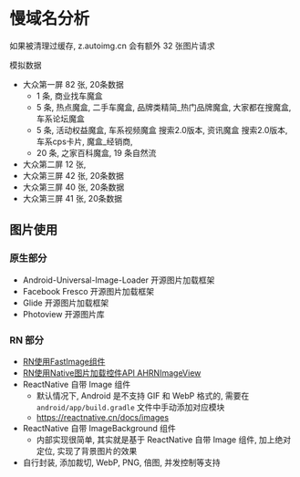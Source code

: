# 慢域名分析

如果被清理过缓存, z.autoimg.cn 会有额外 32 张图片请求

模拟数据
- 大众第一屏 82 张, 20条数据
  - 1 条, 商业找车魔盒
  - 5 条, 热点魔盒, 二手车魔盒, 品牌类精简_热门品牌魔盒, 大家都在搜魔盒, 车系论坛魔盒
  - 5 条, 活动权益魔盒, 车系视频魔盒 搜索2.0版本, 资讯魔盒 搜索2.0版本, 车系cps卡片, 魔盒_经销商,
  - 20 条, 之家百科魔盒, 19 条自然流
- 大众第二屏 12 张, 
- 大众第三屏 42 张, 20条数据
- 大众第三屏 40 张, 20条数据
- 大众第三屏 41 张, 20条数据

## 图片使用

### 原生部分

- Android-Universal-Image-Loader 开源图片加载框架
- Facebook Fresco 开源图片加载框架
- Glide 开源图片加载框架
- Photoview 开源图片库

### RN 部分

- [RN使用FastImage组件](https://zhishi.autohome.com.cn/home/teamplace/file?targetId=102269143)
- [RN使用Native图片加载控件API AHRNImageView](https://zhishi.autohome.com.cn/home/teamplace/file?targetId=84444457)
- ReactNative 自带 Image 组件
    - 默认情况下, Android 是不支持 GIF 和 WebP 格式的, 需要在 `android/app/build.gradle` 文件中手动添加对应模块
    - https://reactnative.cn/docs/images
- ReactNative 自带 ImageBackground 组件
    - 内部实现很简单, 其实就是基于 ReactNative 自带 Image 组件, 加上绝对定位, 实现了背景图片的效果
- 自行封装, 添加裁切, WebP, PNG, 倍图, 并发控制等支持